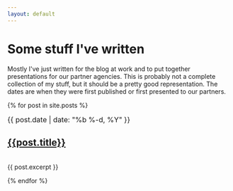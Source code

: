 ```yaml
---
layout: default
---
```


# Some stuff I've written

Mostly I've just written for the blog at work and to put together presentations
for our partner agencies. This is probably not a complete collection of my
stuff, but it should be a pretty good representation. The dates are when they
were first published or first presented to our partners.

{% for post in site.posts %}

<div class="clearfix">
  <div class="col col-3 bold px2 py1 bg-blue white center" style="font-size: 1rem;">
    <time datetime="{{ post.date | date_to_xmlschema }}" itemprop="datePublished">{{ post.date | date: "%b %-d, %Y" }}</time>
  </div>
  <div class="col col-9 pl1">
    <a href="{{post.url}}"><h2 class="m0">{{post.title}}</h2></a>
  </div>
</div>
<div class="clearfix border-bottom mb3 pb1">
  <div class="col col-1">&nbsp;</div>
  <div class="col col-11">{{ post.excerpt }}</div>
</div>

{% endfor %}

